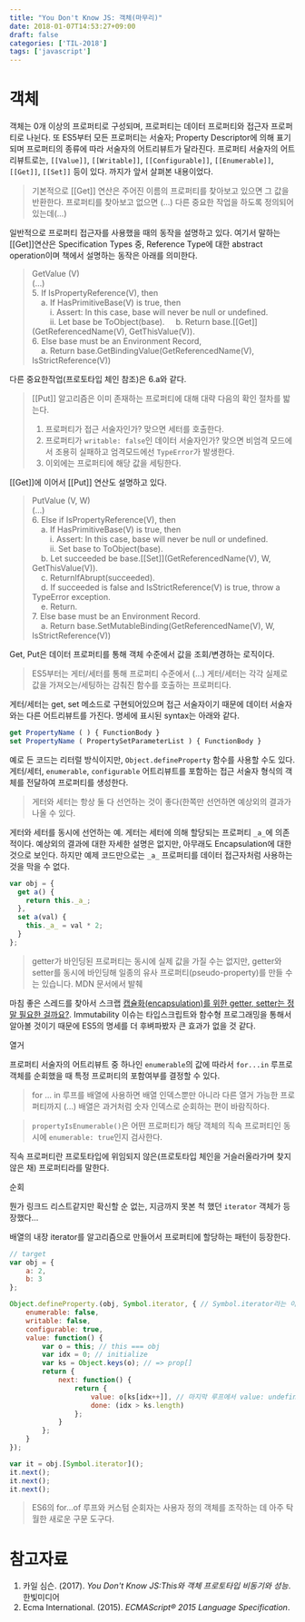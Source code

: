 ```yaml
---
title: "You Don't Know JS: 객체(마무리)"
date: 2018-01-07T14:53:27+09:00
draft: false
categories: ['TIL-2018']
tags: ['javascript']
---
```


# 객체

객체는 0개 이상의 프로퍼티로 구성되며, 프로퍼티는 데이터 프로퍼티와 접근자 프로퍼티로 나뉜다. 또 ES5부터 모든 프로퍼티는 서술자; Property Descriptor에 의해 표기되며 프로퍼티의 종류에 따라 서술자의 어트리뷰트가 달라진다. 프로퍼티 서술자의 어트리뷰트로는, `[[Value]]`, `[[Writable]]`, `[[Configurable]]`, `[[Enumerable]]`, `[[Get]]`, `[[Set]]` 등이 있다. 까지가 앞서 살펴본 내용이었다.

> 기본적으로 [[Get]] 연산은 주어진 이름의 프로퍼티를 찾아보고 있으면 그 값을 반환한다. 프로퍼티를 찾아보고 없으면 (...) 다른 중요한 작업을 하도록 정의되어 있는데(...)

일반적으로 프로퍼티 접근자를 사용했을 때의 동작을 설명하고 있다. 여기서 말하는 [[Get]]연산은 Specification Types 중, Reference Type에 대한 abstract operation이며 책에서 설명하는 동작은 아래를 의미한다.

> GetValue (V)  
> (...)  
> 5. If IsPropertyReference(V), then  
>     a. If HasPrimitiveBase(V) is true, then  
>         i. Assert: In this case, base will never be null or undefined.  
>         ii. Let base be ToObject(base).
>     b. Return base.[[Get]](GetReferencedName(V), GetThisValue(V)).  
> 6. Else base must be an Environment Record,  
>     a. Return base.GetBindingValue(GetReferencedName(V), IsStrictReference(V))  

다른 중요한작업(프로토타입 체인 참조)은 6.a와 같다.

> [[Put]] 알고리즘은 이미 존재하는 프로퍼티에 대해 대략 다음의 확인 절차를 밟는다.
> 1. 프로퍼티가 접근 서술자인가? 맞으면 세터를 호출한다.
> 2. 프로퍼티가 `writable: false`인 데이터 서술자인가? 맞으면 비엄격 모드에서 조용히 실패하고 엄격모드에선 `TypeError`가 발생한다.
> 3. 이외에는 프로퍼티에 해당 값을 세팅한다.

[[Get]]에 이어서 [[Put]] 연산도 설명하고 있다.

> PutValue (V, W)  
> (...)  
> 6. Else if IsPropertyReference(V), then  
>     a. If HasPrimitiveBase(V) is true, then  
>         i. Assert: In this case, base will never be null or undefined.  
>         ii. Set base to ToObject(base).  
>     b. Let succeeded be base.[[Set]](GetReferencedName(V), W, GetThisValue(V)).  
>     c. ReturnIfAbrupt(succeeded).  
>     d. If succeeded is false and IsStrictReference(V) is true, throw a TypeError exception.  
>     e. Return.  
> 7. Else base must be an Environment Record.  
>     a. Return base.SetMutableBinding(GetReferencedName(V), W, IsStrictReference(V))

Get, Put은 데이터 프로퍼티를 통해 객체 수준에서 값을 조회/변경하는 로직이다.

> ES5부터는 게터/세터를 통해 프로퍼티 수준에서 (...) 게터/세터는 각각 실제로 값을 가져오는/세팅하는 감춰진 함수를 호출하는 프로퍼티다.

게터/세터는 get, set 메소드로 구현되어있으며 접근 서술자이기 때문에 데이터 서술자와는 다른 어트리뷰트를 가진다. 명세에 표시된 syntax는 아래와 같다.

```js
get PropertyName ( ) { FunctionBody }
set PropertyName ( PropertySetParameterList ) { FunctionBody }
```

예로 든 코드는 리터럴 방식이지만, `Object.defineProperty` 함수를 사용할 수도 있다. 게터/세터, `enumerable`, `configurable` 어트리뷰트를 포함하는 접근 서술자 형식의 객체를 전달하여 프로퍼티를 생성한다.

> 게터와 세터는 항상 둘 다 선언하는 것이 좋다(한쪽만 선언하면 예상외의 결과가 나올 수 있다.

게터와 세터를 동시에 선언하는 예. 게터는 세터에 의해 할당되는 프로퍼티 `_a_`에 의존적이다. 예상외의 결과에 대한 자세한 설명은 없지만, 아무래도 Encapsulation에 대한 것으로 보인다. 하지만 예제 코드만으로는 `_a_` 프로퍼티를 데이터 접근자처럼 사용하는 것을 막을 수 없다.

```js
var obj = {
  get a() {
    return this._a_;
  },
  set a(val) {
    this._a_ = val * 2;
  }
};
```

> getter가 바인딩된 프로퍼티는 동시에 실제 값을 가질 수는 없지만, getter와 setter를 동시에 바인딩해 일종의 유사 프로퍼티(pseudo-property)를 만들 수는 있습니다. MDN 문서에서 발췌

마침 좋은 스레드를 찾아서 스크랩 [캡슐화(encapsulation)를 위한 getter, setter는 정말 필요한 걸까요?](http://qna.iamprogrammer.io/t/encapsulation-getter-setter/193). Immutability 이슈는 타입스크립트와 함수형 프로그래밍을 통해서 알아볼 것이기 때문에 ES5의 명세를 더 후벼파봤자 큰 효과가 없을 것 같다.

열거

프로퍼티 서술자의 어트리뷰트 중 하나인 `enumerable`의 값에 따라서 `for...in` 루프로 객체를 순회했을 때 특정 프로퍼티의 포함여부를 결정할 수 있다.

> for ... in 루프를 배열에 사용하면 배열 인덱스뿐만 아니라 다른 열거 가능한 프로퍼티까지 (...) 배열은 과거처럼 숫자 인덱스로 순회하는 편이 바람직하다.

> `propertyIsEnumerable()`은 어떤 프로퍼티가 해당 객체의 직속 프로퍼티인 동시에 `enumerable: true`인지 검사한다.

직속 프로퍼티란 프로토타입에 위임되지 않은(프로토타입 체인을 거슬러올라가며 찾지 않은 채) 프로퍼티라를 말한다.

순회

뭔가 링크드 리스트같지만 확신할 순 없는, 지금까지 못본 척 했던 `iterator` 객체가 등장했다...

배열의 내장 iterator를 알고리즘으로 만들어서 프로퍼티에 할당하는 패턴이 등장한다.

```js
// target
var obj = {
    a: 2,
    b: 3
};

Object.defineProperty.(obj, Symbol.iterator, { // Symbol.iterator라는 이름은 순전히 내장 이터레이터를 따라한 것
    enumerable: false,
    writable: false,
    configurable: true,
    value: function() {
        var o = this; // this === obj
        var idx = 0; // initialize
        var ks = Object.keys(o); // => prop[]
        return {
            next: function() {
                return {
                    value: o[ks[idx++]], // 마지막 루프에서 value: undefined 출력을 막을 방도는 없어보인다
                    done: (idx > ks.length)
                };
            }
        };
    }
});

var it = obj.[Symbol.iterator]();
it.next();
it.next();
it.next();
```

> ES6의 for...of 루프와 커스텀 순회자는 사용자 정의 객체를 조작하는 데 아주 탁월한 새로운 구문 도구다.

# 참고자료

1. 카일 심슨. (2017). *You Don't Know JS:This와 객체 프로토타입 비동기와 성능*. 한빛미디어
2. Ecma International. (2015). *ECMAScript® 2015 Language Specification*.